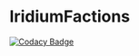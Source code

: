 # IridiumFactions
[![Codacy Badge](https://api.codacy.com/project/badge/Grade/4128653395a041dbb7a84304f54a0535)](https://app.codacy.com/gh/Iridium-Development/IridiumFactions?utm_source=github.com&utm_medium=referral&utm_content=Iridium-Development/IridiumFactions&utm_campaign=Badge_Grade_Settings)